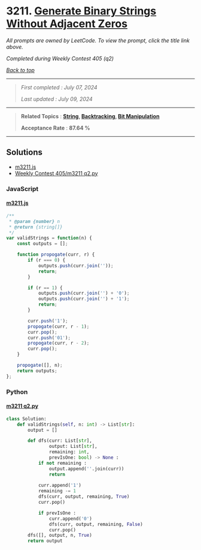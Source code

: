# 3211. [Generate Binary Strings Without Adjacent Zeros](<https://leetcode.com/problems/generate-binary-strings-without-adjacent-zeros>)

*All prompts are owned by LeetCode. To view the prompt, click the title link above.*

*Completed during Weekly Contest 405 (q2)*

*[Back to top](<../README.md>)*

------

> *First completed : July 07, 2024*
>
> *Last updated : July 09, 2024*

------

> **Related Topics** : **[String](<by_topic/String.md>), [Backtracking](<by_topic/Backtracking.md>), [Bit Manipulation](<by_topic/Bit Manipulation.md>)**
>
> **Acceptance Rate** : **87.64 %**

------

## Solutions

- [m3211.js](<../my-submissions/m3211.js>)
- [Weekly Contest 405/m3211 q2.py](<../my-submissions/Weekly Contest 405/m3211 q2.py>)
### JavaScript
#### [m3211.js](<../my-submissions/m3211.js>)
```JavaScript
/**
 * @param {number} n
 * @return {string[]}
 */
var validStrings = function(n) {
    const outputs = [];

    function propogate(curr, r) {
        if (r === 0) {
            outputs.push(curr.join(''));
            return;
        }

        if (r == 1) {
            outputs.push(curr.join('') + '0');
            outputs.push(curr.join('') + '1');
            return;
        }

        curr.push('1');
        propogate(curr, r - 1);
        curr.pop();
        curr.push('01');
        propogate(curr, r - 2);
        curr.pop();
    }

    propogate([], n);
    return outputs;
};
```

### Python
#### [m3211 q2.py](<../my-submissions/Weekly Contest 405/m3211 q2.py>)
```Python
class Solution:
    def validStrings(self, n: int) -> List[str]:
        output = []

        def dfs(curr: List[str], 
                output: List[str], 
                remaining: int, 
                prevIsOne: bool) -> None :
            if not remaining :
                output.append(''.join(curr))
                return
            
            curr.append('1')
            remaining -= 1
            dfs(curr, output, remaining, True)
            curr.pop()

            if prevIsOne :
                curr.append('0')
                dfs(curr, output, remaining, False)
                curr.pop()
        dfs([], output, n, True)
        return output
```

